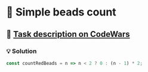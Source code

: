 # 📝 Simple beads count

## 🔗 [Task description on CodeWars](https://www.codewars.com/kata/58712dfa5c538b6fc7000569)

### 💡 Solution

```javascript
const countRedBeads = n => n < 2 ? 0 : (n - 1) * 2;
```
